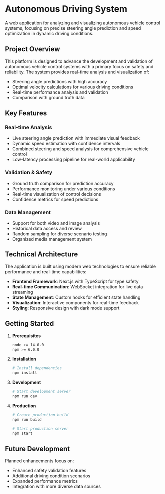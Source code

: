 # Autonomous Driving System

A web application for analyzing and visualizing autonomous vehicle control systems, focusing on precise steering angle prediction and speed optimization in dynamic driving conditions.

## Project Overview

This platform is designed to advance the development and validation of autonomous vehicle control systems with a primary focus on safety and reliability. The system provides real-time analysis and visualization of:

- Steering angle predictions with high accuracy
- Optimal velocity calculations for various driving conditions
- Real-time performance analysis and validation
- Comparison with ground truth data

## Key Features

### Real-time Analysis
- Live steering angle prediction with immediate visual feedback
- Dynamic speed estimation with confidence intervals
- Combined steering and speed analysis for comprehensive vehicle control
- Low-latency processing pipeline for real-world applicability

### Validation & Safety
- Ground truth comparison for prediction accuracy
- Performance monitoring under various conditions
- Real-time visualization of control decisions
- Confidence metrics for speed predictions

### Data Management
- Support for both video and image analysis
- Historical data access and review
- Random sampling for diverse scenario testing
- Organized media management system

## Technical Architecture

The application is built using modern web technologies to ensure reliable performance and real-time capabilities:

- **Frontend Framework**: Next.js with TypeScript for type safety
- **Real-time Communication**: WebSocket integration for live data streaming
- **State Management**: Custom hooks for efficient state handling
- **Visualization**: Interactive components for real-time feedback
- **Styling**: Responsive design with dark mode support

## Getting Started

1. **Prerequisites**
   ```bash
   node >= 14.0.0
   npm >= 6.0.0
   ```

2. **Installation**
   ```bash
   # Install dependencies
   npm install
   ```

3. **Development**
   ```bash
   # Start development server
   npm run dev
   ```

4. **Production**
   ```bash
   # Create production build
   npm run build
   
   # Start production server
   npm start
   ```

## Future Development

Planned enhancements focus on:
- Enhanced safety validation features
- Additional driving condition scenarios
- Expanded performance metrics
- Integration with more diverse data sources
